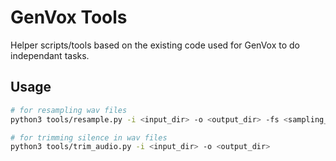 # GenVox Tools
Helper scripts/tools based on the existing code used for GenVox to do independant tasks.

## Usage
```bash
# for resampling wav files
python3 tools/resample.py -i <input_dir> -o <output_dir> -fs <sampling_rate>

# for trimming silence in wav files
python3 tools/trim_audio.py -i <input_dir> -o <output_dir>
```
